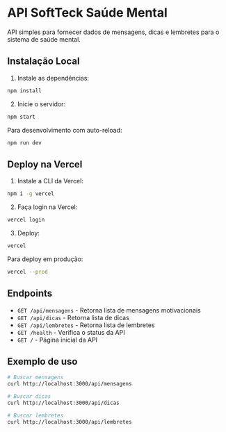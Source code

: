 # API SoftTeck Saúde Mental

API simples para fornecer dados de mensagens, dicas e lembretes para o sistema de saúde mental.

## Instalação Local

1. Instale as dependências:
```bash
npm install
```

2. Inicie o servidor:
```bash
npm start
```

Para desenvolvimento com auto-reload:
```bash
npm run dev
```

## Deploy na Vercel

1. Instale a CLI da Vercel:
```bash
npm i -g vercel
```

2. Faça login na Vercel:
```bash
vercel login
```

3. Deploy:
```bash
vercel
```

Para deploy em produção:
```bash
vercel --prod
```

## Endpoints

- `GET /api/mensagens` - Retorna lista de mensagens motivacionais
- `GET /api/dicas` - Retorna lista de dicas
- `GET /api/lembretes` - Retorna lista de lembretes
- `GET /health` - Verifica o status da API
- `GET /` - Página inicial da API

## Exemplo de uso

```bash
# Buscar mensagens
curl http://localhost:3000/api/mensagens

# Buscar dicas
curl http://localhost:3000/api/dicas

# Buscar lembretes
curl http://localhost:3000/api/lembretes
``` 